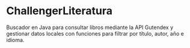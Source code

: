 # ChallengerLiteratura
Buscador en Java para consultar libros mediante la API Gutendex y gestionar datos locales con funciones para filtrar por título, autor, año e idioma.
